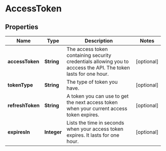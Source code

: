 

# AccessToken


## Properties

| Name | Type | Description | Notes |
|------------ | ------------- | ------------- | -------------|
|**accessToken** | **String** | The access token containing security credentials allowing you to acccess the API. The token lasts for one hour. |  [optional] |
|**tokenType** | **String** | The type of token you have. |  [optional] |
|**refreshToken** | **String** | A token you can use to get the next access token when your current access token expires. |  [optional] |
|**expiresIn** | **Integer** | Lists the time in seconds when your access token expires. It lasts for one hour. |  [optional] |



